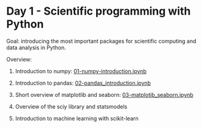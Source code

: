 # Day 1 - Scientific programming with Python

Goal: introducing the most important packages for scientific computing and data analysis in Python.

Overview:

1. Introduction to numpy: [01-numpy-introduction.ipynb](01-numpy-introduction.ipynb)

2. Introduction to pandas: [02-pandas_introduction.ipynb](02-pandas_introduction.ipynb)

3. Short overview of matplotlib and seaborn: [03-matplotib_seaborn.ipynb](03-matplotib_seaborn.ipynb)

4. Overview of the sciy library and statsmodels

5. Introduction to machine learning with scikit-learn
